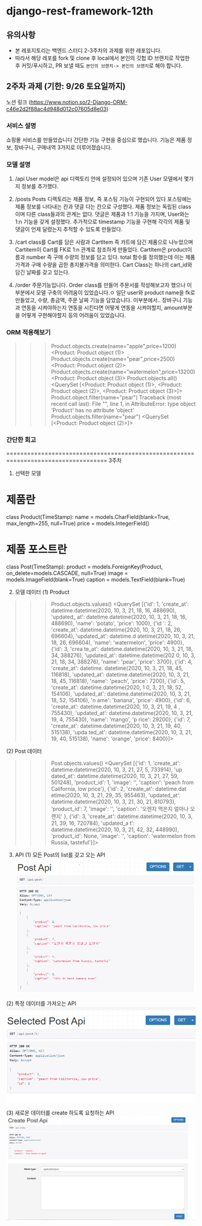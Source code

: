 # django-rest-framework-12th

## 유의사항
* 본 레포지토리는 백엔드 스터디 2-3주차의 과제를 위한 레포입니다.
* 따라서 해당 레포를 fork 및 clone 후 local에서 본인의 깃헙 ID 브랜치로 작업한 후 커밋/푸시하고,
PR 보낼 때도 `본인의 브랜치-> 본인의 브랜치`로 해야 합니다.
 
## 2주차 과제 (기한: 9/26 토요일까지)
노션 링크 (https://www.notion.so/2-Django-ORM-c46e2d2f88ac4d948d012c07605d8e03)

### 서비스 설명
쇼핑몰 서비스를 만들었습니다
간단한 기능 구현을 중심으로 했습니다.
기능은 제품 정보, 장바구니, 구매내역 3가지로 이루어졌습니다.

### 모델 설명
1.  /api 
    User model은 api 디렉토리 안에 설정되어 있으며 기존 User 모델에서 몇가지 정보를 추가했다.

2. /posts
   Posts 디렉토리는 제품 정보, 즉 포스팅 기능이 구현되어 있다
   포스팅에는 제품 정보를 나타내는 칸과 댓글 다는 칸으로 구성했다.
   제품 정보는 독립된 class이며 다른 class들과의 관계는 없다.
   댓글은 제품과 1:1 기능을 가지며, User와는 1:n 기능을 갖게 설정했다.
   추가적으로 timestamp 기능을 구현해 각각의 제품 및 댓글이 언제 달렸는지 추적할 수 있도록 만들었다.

3. /cart
    class를 Cart를 담은 사람과 CartItem 즉 카트에 담긴 제품으로 나누었으며
    Cartitem이 Cart를 FK로 1:n 관계로 참조하게 만들었다.
    CartItem은 product이름과 number 즉 구매 수량의 정보를 담고 있다.
    total 함수를 정의했는데 이는 제품 가격과 구매 수량을 곱한 총지불가격을 의미한다.
    Cart Class는 하나의 cart_id와 담긴 날짜를 갖고 있는다.
    
 4. /order
    주문기능입니다. Order class를 만들어 주문서를 작성해보고자 했으나 이부분에서 모델 구축의 어려움이 있었습니다.ㅇ
    일단 user와 product name을 fk로 만들었고, 수량, 총금액, 주문 날짜 기능을 담았습니다.
    이부분에서.. 장바구니 기능과 연동을 시켜야하는지 연동을 시킨다면 어떻게 연동을 시켜야할지,
    amount부분을 어떻게 구현해야할지 등의 어려움이 있었습니다.
    
### ORM 적용해보기
>>> Product.objects.create(name="apple",price=1200)
<Product: Product object (1)>
>>> Product.objects.create(name="pear",price=2500)
<Product: Product object (2)>
>>> Product.objects.create(name="watermelon",price=13200)
<Product: Product object (3)>
>>> Product.objects.all()
<QuerySet [<Product: Product object (1)>, <Product: Product object (2)>, <Product: Product object (3)>]>
>>> Product.object.filter(name="pear")
Traceback (most recent call last):
  File "<console>", line 1, in <module>
AttributeError: type object 'Product' has no attribute 'object'
>>> Product.objects.filter(name="pear")
<QuerySet [<Product: Product object (2)>]>
>>>

### 간단한 회고 

===================================================================================
3주차

1. 선택한 모델

# 제품란
class Product(TimeStamp):
    name = models.CharField(blank=True, max_length=255, null=True)
    price = models.IntegerField()


# 제품 포스트란
class Post(TimeStamp):
    product = models.ForeignKey(Product, on_delete=models.CASCADE, null=True)
    image = models.ImageField(blank=True)
    caption = models.TextField(blank=True)
    
2. 모델 데이터
(1) Product
>>> Product.objects.values()
<QuerySet [{'id': 1, 'create_at': datetime.datetime(2020, 10, 3, 21, 18, 16, 488690), 'updated_
at': datetime.datetime(2020, 10, 3, 21, 18, 16, 488690), 'name': 'potato', 'price': 1000}, {'id
': 2, 'create_at': datetime.datetime(2020, 10, 3, 21, 18, 26, 696604), 'updated_at': datetime.d
atetime(2020, 10, 3, 21, 18, 26, 696604), 'name': 'watermelon', 'price': 4900}, {'id': 3, 'crea
te_at': datetime.datetime(2020, 10, 3, 21, 18, 34, 388276), 'updated_at': datetime.datetime(202
0, 10, 3, 21, 18, 34, 388276), 'name': 'pear', 'price': 3700}, {'id': 4, 'create_at': datetime.
datetime(2020, 10, 3, 21, 18, 45, 116818), 'updated_at': datetime.datetime(2020, 10, 3, 21, 18,
 45, 116818), 'name': 'peach', 'price': 7200}, {'id': 5, 'create_at': datetime.datetime(2020, 1
0, 3, 21, 18, 52, 154106), 'updated_at': datetime.datetime(2020, 10, 3, 21, 18, 52, 154106), 'n
ame': 'banana', 'price': 4900}, {'id': 6, 'create_at': datetime.datetime(2020, 10, 3, 21, 19, 4
, 755430), 'updated_at': datetime.datetime(2020, 10, 3, 21, 19, 4, 755430), 'name': 'mango', 'p
rice': 29200}, {'id': 7, 'create_at': datetime.datetime(2020, 10, 3, 21, 19, 40, 515138), 'upda
ted_at': datetime.datetime(2020, 10, 3, 21, 19, 40, 515138), 'name': 'orange', 'price': 8400}]>

(2) Post 데이터
>>> Post.objects.values()
<QuerySet [{'id': 1, 'create_at': datetime.datetime(2020, 10, 3, 21, 27, 5, 733914), 'up
dated_at': datetime.datetime(2020, 10, 3, 21, 27, 59, 501248), 'product_id': 1, 'image':
 '', 'caption': 'peach from California, low price'}, {'id': 2, 'create_at': datetime.dat
etime(2020, 10, 3, 21, 29, 35, 955463), 'updated_at': datetime.datetime(2020, 10, 3, 21,
 30, 21, 810793), 'product_id': 7, 'image': '', 'caption': '오렌지 먹은지 얼마나 오랜지'
}, {'id': 3, 'create_at': datetime.datetime(2020, 10, 3, 21, 39, 16, 720784), 'updated_a
t': datetime.datetime(2020, 10, 3, 21, 42, 32, 448990), 'product_id': None, 'image': '',
 'caption': 'watermelon from Russia, tasteful'}]>

3. API
(1) 모든 Post의 list를 갖고 오는 API
![api1](./image/api1.PNG)

(2) 특정 데이터를 가져오는 API
![api2](./image/api2.PNG)

(3) 새로운 데이터를 create 하도록 요청하는 API
![api3](./image/api3.PNG)